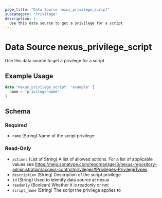 ```yaml
---
page_title: "Data Source nexus_privilege_script"
subcategory: "Privilege"
description: |-
  Use this data source to get a privilege for a script
---
```

# Data Source nexus_privilege_script
Use this data source to get a privilege for a script
## Example Usage
```terraform
data "nexus_privilege_script" "example" {
  name = "privilege-name"
}
```
<!-- schema generated by tfplugindocs -->
## Schema

### Required

- `name` (String) Name of the script privilege

### Read-Only

- `actions` (List of String) A list of allowed actions. For a list of applicable values see https://help.sonatype.com/repomanager3/nexus-repository-administration/access-control/privileges#Privileges-PrivilegeTypes
- `description` (String) Description of the script privilege
- `id` (String) Used to identify data source at nexus
- `readonly` (Boolean) Whether it is readonly or not
- `script_name` (String) The script the privilege applies to

